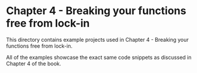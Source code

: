 # Chapter 4 - Breaking your functions free from lock-in
This directory contains example projects used in Chapter 4 - Breaking your functions free from lock-in. 

All of the examples showcase the exact same code snippets as discussed in Chapter 4 of the book. 